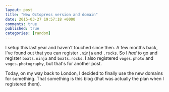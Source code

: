 ```yaml
---
layout: post
title: "New Octopress version and domain"
date: 2015-03-27 19:57:18 +0000
comments: true
published: true
categories: [random]
---
```


I setup this last year and haven't touched since then. A few months back, I've found out that you can register `.ninja` and `.rocks`. So I *had* to go and register `boats.ninja` and `boats.rocks`. I also registered `voges.photo` and `voges.photography`, but that's for another post.

Today, on my way back to London, I decided to finally use the new domains for something. That something is this blog (that was actually the plan when I registered them).


